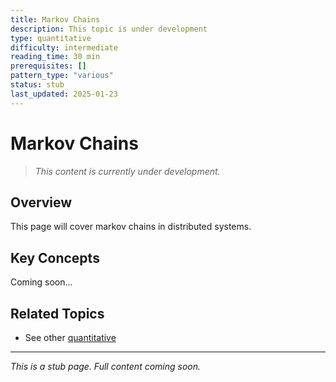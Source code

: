 ```yaml
---
title: Markov Chains
description: This topic is under development
type: quantitative
difficulty: intermediate
reading_time: 30 min
prerequisites: []
pattern_type: "various"
status: stub
last_updated: 2025-01-23
---
```



# Markov Chains

> *This content is currently under development.*

## Overview

This page will cover markov chains in distributed systems.

## Key Concepts

Coming soon...

## Related Topics

- See other [quantitative](/index/)

---

*This is a stub page. Full content coming soon.*
